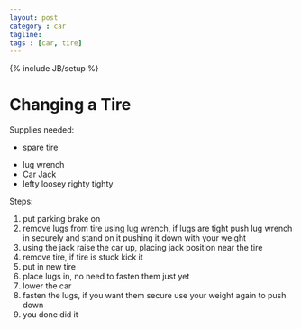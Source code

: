 ```yaml
---
layout: post
category : car
tagline:
tags : [car, tire]
---
```

{% include JB/setup %}

# Changing a Tire

Supplies needed:
+ spare tire
- lug wrench
- Car Jack
- lefty loosey righty tighty

Steps:
1. put parking brake on
2. remove lugs from tire using lug wrench, if lugs are tight push lug wrench in securely and stand on it pushing it down with your weight
3. using the jack raise the car up, placing jack position near the tire
4. remove tire, if tire is stuck kick it
5. put in new tire
6. place lugs in, no need to fasten them just yet
7. lower the car
8. fasten the lugs, if you want them secure use your weight again to push down
9. you done did it
